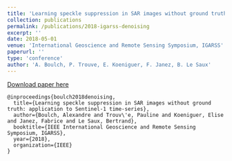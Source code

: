 ```yaml
---
title: 'Learning speckle suppression in SAR images without ground truth: application to Sentinel-1 time-series'
collection: publications
permalink: /publications/2018-igarss-denoising
excerpt: ''
date: 2018-05-01
venue: 'International Geoscience and Remote Sensing Symposium, IGARSS'
paperurl: ''
type: 'conference'
author: 'A. Boulch, P. Trouve, E. Koeniguer, F. Janez, B. Le Saux'
---
```




[Download paper here](https://aboulch.github.io/files/2018_igarss_denoising-sentinel.pdf)

```
@inproceedings{boulch2018denoising,
  title={Learning speckle suppression in SAR images without ground truth: application to Sentinel-1 time-series},
  author={Boulch, Alexandre and Trouv\'e, Pauline and Koeniguer, Elise and Janez, Fabrice and Le Saux, Bertrand},
  booktitle={IEEE International Geoscience and Remote Sensing Symposium, IGARSS},
  year={2018},
  organization={IEEE}
}
```
